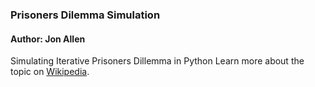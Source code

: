 ### Prisoners Dilemma Simulation 
#### Author: Jon Allen

Simulating Iterative Prisoners Dillemma in Python
Learn more about the topic on [Wikipedia](https://en.wikipedia.org/wiki/Prisoner's_dilemma).

